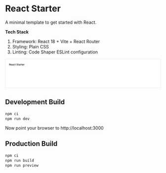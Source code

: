 # React Starter

A minimal template to get started with React.

**Tech Stack**

1. Framework: React 18 + Vite + React Router
2. Styling: Plain CSS
3. Linting: Code Shaper ESLint configuration

![Screenshot](assets/screenshot.png)

## Development Build

```shell
npm ci
npm run dev
```

Now point your browser to http://localhost:3000

## Production Build

```shell
npm ci
npm run build
npm run preview
```
